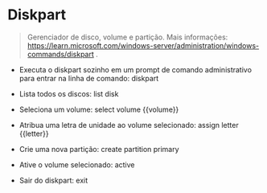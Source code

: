 # Diskpart

> Gerenciador de disco, volume e partição.
> Mais informações: https://learn.microsoft.com/windows-server/administration/windows-commands/diskpart .

- Executa o diskpart sozinho em um prompt de comando administrativo para entrar na linha de comando:
diskpart

- Lista todos os discos:
list disk

- Seleciona um volume:
select volume {{volume}}

- Atribua uma letra de unidade ao volume selecionado:
assign letter {{letter}}

- Crie uma nova partição:
create partition primary

- Ative o volume selecionado:
active

- Sair do diskpart:
exit
